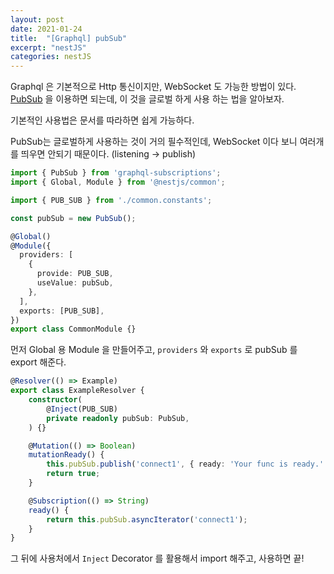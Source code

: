 ```yaml
---
layout: post
date: 2021-01-24
title:  "[Graphql] pubSub"
excerpt: "nestJS"
categories: nestJS
---
```


Graphql 은 기본적으로 Http 통신이지만, WebSocket 도 가능한 방법이 있다.  
[PubSub](https://docs.nestjs.com/graphql/subscriptions) 을 이용하면 되는데, 이 것을 글로벌 하게 사용 하는 법을 알아보자.  

기본적인 사용법은 문서를 따라하면 쉽게 가능하다.  

PubSub는 글로벌하게 사용하는 것이 거의 필수적인데, WebSocket 이다 보니 여러개를 띄우면 안되기 때문이다.  (listening -> publish)  

```typescript
import { PubSub } from 'graphql-subscriptions';
import { Global, Module } from '@nestjs/common';

import { PUB_SUB } from './common.constants';

const pubSub = new PubSub();

@Global()
@Module({
  providers: [
    {
      provide: PUB_SUB,
      useValue: pubSub,
    },
  ],
  exports: [PUB_SUB],
})
export class CommonModule {}
```

먼저 Global 용 Module 을 만들어주고, `providers` 와 `exports` 로 pubSub 를 export 해준다.

```typescript
@Resolver(() => Example)
export class ExampleResolver {
    constructor(
        @Inject(PUB_SUB)
        private readonly pubSub: PubSub,
    ) {}

    @Mutation(() => Boolean)
    mutationReady() {
        this.pubSub.publish('connect1', { ready: 'Your func is ready.' });
        return true;
    }

    @Subscription(() => String)
    ready() {
        return this.pubSub.asyncIterator('connect1');
    }
}
```

그 뒤에 사용처에서 `Inject` Decorator 를 활용해서 import 해주고, 사용하면 끝!

